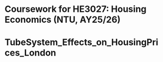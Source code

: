 # Coursework for HE3027: Housing Economics (NTU, AY25/26)
# TubeSystem_Effects_on_HousingPrices_London
